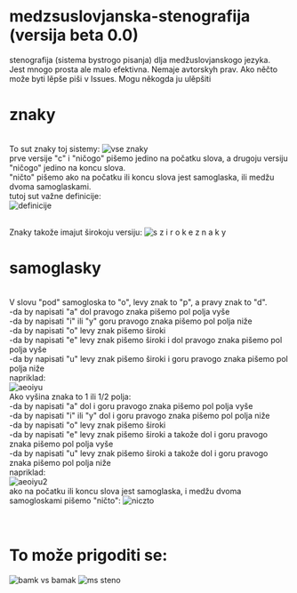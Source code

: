 # medzsuslovjanska-stenografija (versija beta 0.0)
stenografija (sistema bystrogo pisanja) dlja medžuslovjanskogo jezyka.
<br/>Jest mnogo prosta ale malo efektivna. Nemaje avtorskyh prav. Ako něčto može byti lěpše piši v Issues. Mogu někogda ju ulěpšiti

# znaky 
<br/>To sut znaky toj sistemy:
![vse znaky](https://user-images.githubusercontent.com/60468598/119697454-7d132580-be50-11eb-8618-0edbaaec9226.png)
<br/>prve versije "c" i "ničogo" pišemo jedino na počatku slova, a drugoju versiju "ničogo" jedino na koncu slova.
<br/>"ničto" pišemo ako na počatku ili koncu slova jest samoglaska, ili medžu dvoma samoglaskami.
<br/>tutoj sut važne definicije:
<br/>![definicije](https://user-images.githubusercontent.com/60468598/119700958-23acf580-be54-11eb-8129-764cf6b0e1d8.png)

<br/>Znaky takože imajut širokoju versiju:
![s z i r o k e  z n a k y](https://user-images.githubusercontent.com/60468598/119704646-2e698980-be58-11eb-87f8-5ef143d6a781.png)

# samoglasky
<br/>V slovu "pod" samogloska to "o", levy znak to "p", a pravy znak to "d".
<br/>-da by napisati "a" dol pravogo znaka pišemo pol polja vyše
<br/>-da by napisati "i" ili "y" goru pravogo znaka pišemo pol polja niže
<br/>-da by napisati "o" levy znak pišemo široki
<br/>-da by napisati "e" levy znak pišemo široki i dol pravogo znaka pišemo pol polja vyše
<br/>-da by napisati "u" levy znak pišemo široki i goru pravogo znaka pišemo pol polja niže
<br/>napriklad:
<br/>![aeoiyu](https://user-images.githubusercontent.com/60468598/119701938-2fe58280-be55-11eb-937e-6e48c35b1998.png)
<br/>Ako vyšina znaka to 1 ili 1/2 polja:
<br/>-da by napisati "a" dol i goru pravogo znaka pišemo pol polja vyše
<br/>-da by napisati "i" ili "y" dol i goru pravogo znaka pišemo pol polja niže
<br/>-da by napisati "o" levy znak pišemo široki
<br/>-da by napisati "e" levy znak pišemo široki a takože dol i goru pravogo znaka pišemo pol polja vyše
<br/>-da by napisati "u" levy znak pišemo široki a takože dol i goru pravogo znaka pišemo pol polja niže
<br/>napriklad:
<br>![aeoiyu2](https://user-images.githubusercontent.com/60468598/119702471-c619a880-be55-11eb-891c-4f8867c0c9cb.png)
<br/>ako na počatku ili koncu slova jest samoglaska, i medžu dvoma samogloskami pišemo "ničto":
![niczto](https://user-images.githubusercontent.com/60468598/119702994-6079ec00-be56-11eb-88de-9bfa4c59a1da.png)
<br/><br/><br/>
# To može prigoditi se:
![bamk vs bamak](https://user-images.githubusercontent.com/60468598/119705307-e0a15100-be58-11eb-8999-17ada9f7218a.png)
![ms steno](https://user-images.githubusercontent.com/60468598/119703262-a6cf4b00-be56-11eb-88d4-c2a4a5b0ff5e.png)
